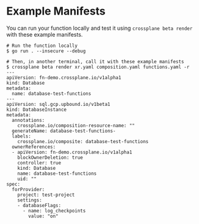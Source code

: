 # Example Manifests

You can run your function locally and test it using `crossplane beta render`
with these example manifests.

```shell
# Run the function locally
$ go run . --insecure --debug
```

```shell
# Then, in another terminal, call it with these example manifests
$ crossplane beta render xr.yaml composition.yaml functions.yaml -r
---
apiVersion: fn-demo.crossplane.io/v1alpha1
kind: Database
metadata:
  name: database-test-functions
---
apiVersion: sql.gcp.upbound.io/v1beta1
kind: DatabaseInstance
metadata:
  annotations:
    crossplane.io/composition-resource-name: ""
  generateName: database-test-functions-
  labels:
    crossplane.io/composite: database-test-functions
  ownerReferences:
  - apiVersion: fn-demo.crossplane.io/v1alpha1
    blockOwnerDeletion: true
    controller: true
    kind: Database
    name: database-test-functions
    uid: ""
spec:
  forProvider:
    project: test-project
    settings:
    - databaseFlags:
      - name: log_checkpoints
        value: "on"
```
